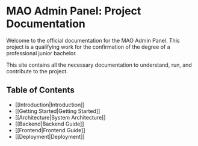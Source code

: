 # MAO Admin Panel: Project Documentation

Welcome to the official documentation for the MAO Admin Panel. This project is a qualifying work for the confirmation of the degree of a professional junior bachelor.

This site contains all the necessary documentation to understand, run, and contribute to the project.

## Table of Contents

- [[Introduction|Introduction]]
- [[Getting Started|Getting Started]]
- [[Architecture|System Architecture]]
- [[Backend|Backend Guide]]
- [[Frontend|Frontend Guide]]
- [[Deployment|Deployment]]
